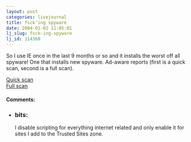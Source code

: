 ```yaml
---
layout: post
categories: livejournal
title: fsck'ing spyware
date: 2004-01-02 11:05:01
lj_slug: fsck-ing-spyware
lj_id: 114368
---
```

So I use IE once in the last 9 months or so and it installs the worst off all spyware! One that installs new spyware. Ad-aware reports (first is a quick scan, second is a full scan).  



[Quick scan](http://www.csh.rit.edu/~retrev/livejournal/2004-01-02/report.html)   
[Full scan](http://www.csh.rit.edu/~retrev/livejournal/2004-01-02/report-full.html)


<div id="comments"><h4>Comments:</h4><div class="lj-comments"><ul>
<li><h3>bits: </h3>
<a id="comment-153"></a>
<p>I disable scripting for everything internet related and only enable it for sites I add to the Trusted Sites zone.</p>
</li>
</ul></div></div>
